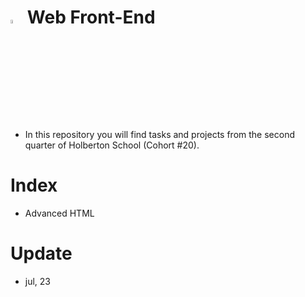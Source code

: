 
# <a> <img src="https://imgbin.com/png/vJj6pmP4/front-and-back-ends-computer-icons-front-end-web-development-png" alt="web front end" width=4% heigth=4% ></img></a>  Web Front-End


- In this repository you will find tasks and projects from the second quarter of Holberton School (Cohort #20).

# Index
- Advanced HTML

# Update
- jul, 23

